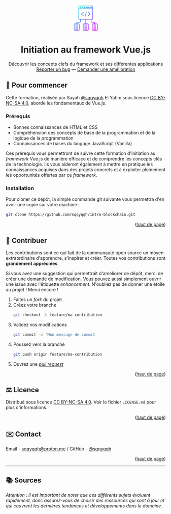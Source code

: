 <a name="readme-top"></a>

<!-- PROJECT LOGO -->
<br />
<div align="center">
  <a href="https://github.com/sqqyqqh/intro-vuejs">
    <img src="framework.png" alt="Logo" width="80" height="80">
  </a>

<h1 align="center">Initiation au framework Vue.js</h1>

  <p align="center">
    Découvrir les concepts clefs du framework et ses différentes applications
    <br />
    <a href="https://github.com/sqqyqqh/intro-vuejs/issues">Reporter un bug</a>
    —
    <a href="https://github.com/sqqyqqh/intro-vuejs/issues">Demander une amélioration</a>
  </p>
</div>

## 🚀 Pour commencer

Cette formation, réalisée par Sayah [@sqqyqqh](https://github.com/sqqyqqh) El Yatim sous licence [CC BY-NC-SA 4.0](https://creativecommons.org/licenses/by-nc-sa/4.0/deed.fr), aborde les fondamentaux de Vue.js.

### Prérequis

* Bonnes connaissances de HTML et CSS
* Compréhension des concepts de base de la programmation et de la logique de la programmation
* Connaissances de bases du langage JavaScript (Vanilla)

Ces prérequis vous permettront de suivre cette formation d'initiation au _framework_ Vue.js de manière efficace et de comprendre les concepts clés de la technologie. Ils vous aideront également à mettre en pratique les connaissances acquises dans des projets concrets et à exploiter pleinement les opportunités offertes par ce _framework_.

### Installation
Pour cloner ce dépôt, la simple commande git suivante vous permettra d'en avoir une copie sur votre machine :

   ```sh
   git clone https://github.com/sqqyqqh/intro-blockchain.git
   ```

<p align="right">(<a href="#readme-top">haut de page</a>)</p>


<!-- CONTRIBUTING -->
## 🤝 Contribuer
Les contributions sont ce qui fait de la communauté open source un moyen extraordinaire d'apprendre, s'inspirer et créer. Toutes vos contributions sont **grandement appréciées**.

Si vous avez une suggestion qui permettrait d'améliorer ce dépôt, merci de créer une demande de modification. Vous pouvez aussi simplement ouvrir une _issue_ avec l'étiquette _enhancement_.
N'oubliez pas de donner une étoile au projet ! Merci encore !

1. Faites un _fork_ du projet
2. Créez votre branche
    ```sh
    git checkout -b feature/ma-contribution
    ```
3. Validez vos modifications 
    ```sh
    git commit -m 'Mon message de commit
    ```
4. Poussez vers la branche
    ```sh
    git push origin feature/ma-contribution
    ```
5. Ouvrez une _[pull request](https://docs.github.com/fr/pull-requests/collaborating-with-pull-requests/proposing-changes-to-your-work-with-pull-requests/about-pull-requests)_

<p align="right">(<a href="#readme-top">haut de page</a>)</p>


<!-- LICENSE -->
## ⚖️ Licence

Distribué sous licence [CC BY-NC-SA 4.0](https://creativecommons.org/licenses/by-nc-sa/4.0/deed.fr). Voir le fichier `LICENSE.md` pour plus d'informations.

<p align="right">(<a href="#readme-top">haut de page</a>)</p>


<!-- CONTACT -->
## ✉️ Contact

Email - [sqqyqqh@proton.me](mailto:sqqyqqh@proton.me) / GitHub - [@sqqyqqh](https://github.com/github_username/repo_name)

<p align="right">(<a href="#readme-top">haut de page</a>)</p>

---
<!-- SOURCES -->
## 📚 Sources
_Attention : Il est important de noter que ces différents sujets évoluent rapidement, donc assurez-vous de choisir des ressources qui sont à jour et qui couvrent les dernières tendances et développements dans le domaine._
